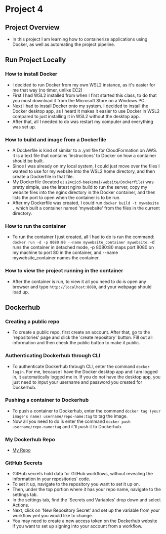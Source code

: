 # Project 4
## Project Overview
- In this project I am learning how to containerize applications using Docker, as well as automating the project pipeline.
## Run Project Locally
### How to install Docker
- I decided to run Docker from my own WSL2 instance, as it's easier for me that way (no timer, unlike EC2)
- First I had WSL2 installed from when I first started this class, to do that you must download it from the Microsoft Store on a Windows PC.
- Next I had to install Docker onto my system. I decided to install the Docker desktop app, as I heard it makes it easier to use Docker in WSL2 compared to just installing it in WSL2 without the desktop app.
- After that, all I needed to do was restart my computer and everything was set up.
### How to build and image from a Dockerfile
- A Dockerfile is kind of similar to a .yml file for CloudFormation on AWS. It is a text file that contains 'instructions' to Docker on how a container should be built.
- Since I was already on my local system, I could just move over the files I wanted to use for my website into the WSL2 home directory, and then create a Dockerfile in that file.
- My Dockerfile (located at `s24cicd-beeksmai/website/Dockerfile`) was pretty simple, use the latest nginx build to run the server, copy my website files into the nginx directory in the Docker container, and then lists the port to open when the container is to be run.
- After my Dockerfile was created, I could run `docker build -t mywebsite .` which built a container named 'mywebsite' from the files in the current directory.
### How to run the container
- To run the container I just created, all I had to do is run the command: `docker run -d -p 8080:80 --name mywebsite_container mywebsite`. -d runs the container in detached mode, -p 8080:80 maps port 8080 on my machine to port 80 in the container, and --name mywebsite_container names the container.
### How to view the project running in the container
- After the container is run, to view it all you need to do is open any browser and type `http://localhost:8080`, and your webpage should load up.

## Dockerhub
### Creating a public repo
- To create a public repo, first create an account. After that, go to the 'repositories' page and click the 'create repository' button. Fill out all information and then check the public button to make it public.
### Authenticating Dockerhub through CLI
- To authenticate Dockerhub through CLI, enter the command `docker login`. For me, because I have the Docker desktop app and I am logged in, it automatically logged me in. If you do not have the desktop app, you just need to input your username and password you created for Dockerhub.
### Pushing a container to Dockerhub
- To push a container to Dockerhub, enter the command `docker tag (your image's name) username/repo-name:tag` to tag the image.
- Now all you need to do is enter the command `docker push username/repo-name:tag` and it'll push it to Dockerhub.
### My Dockerhub Repo
- [My Repo](https://hub.docker.com/r/beeksmai/project4/tags)
### GitHub Secrets
- GitHub secrets hold data for GitHub workflows, without revealing the information in your repositories' code.
- To set it up, navigate to the repository you want to set it up on.
- Then, under the top portion where it has your repo name, navigate to the settings tab.
- In the settings tab, find the 'Secrets and Variables' drop down and select Actions.
- Next, click on 'New Repository Secret' and set up the variable from your workflow yml you would like to change.
- You may need to create a new access token on the Dockerhub website if you want to set up signing into your account from a workflow.
